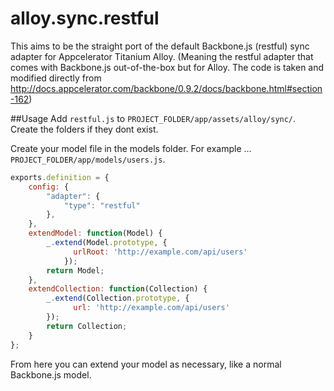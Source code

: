 alloy.sync.restful
==================

This aims to be the straight port of the default Backbone.js (restful) sync adapter for Appcelerator Titanium Alloy. (Meaning the restful adapter that comes with Backbone.js out-of-the-box but for Alloy. The code is taken and modified directly from http://docs.appcelerator.com/backbone/0.9.2/docs/backbone.html#section-162)

##Usage 
Add `restful.js` to `PROJECT_FOLDER/app/assets/alloy/sync/`. Create the folders if they dont exist. 

Create your model file in the models folder. For example ...
`PROJECT_FOLDER/app/models/users.js`.

```javascript
exports.definition = {  
    config: {
        "adapter": {
            "type": "restful"
        },
    },      
    extendModel: function(Model) {      
        _.extend(Model.prototype, {
              urlRoot: 'http://example.com/api/users'
            });
        return Model;
    }, 
    extendCollection: function(Collection) {        
        _.extend(Collection.prototype, {
              url: 'http://example.com/api/users'
        });
        return Collection;
    }       
};
```

From here you can extend your model as necessary, like a normal Backbone.js model.
